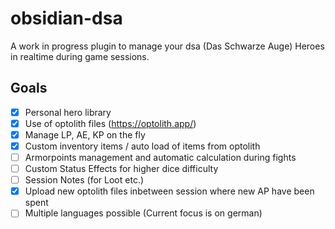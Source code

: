 # obsidian-dsa
A work in progress plugin to manage your dsa (Das Schwarze Auge) Heroes in realtime during game sessions.

## Goals
- [x] Personal hero library
- [x] Use of optolith files (https://optolith.app/)
- [x] Manage LP, AE, KP on the fly
- [x] Custom inventory items / auto load of items from optolith
- [ ] Armorpoints management and automatic calculation during fights
- [ ] Custom Status Effects for higher dice difficulty
- [ ] Session Notes (for Loot etc.)
- [x] Upload new optolith files inbetween session where new AP have been spent
- [ ] Multiple languages possible (Current focus is on german)

